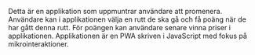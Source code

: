 Detta är en applikation som uppmuntrar användare att promenera. Användare kan i applikationen välja en rutt de ska gå och få poäng när de har gått denna rutt. För poängen kan användare senare vinna priser i applikationen. 
Applikationen är en PWA skriven i JavaScript med fokus på mikrointeraktioner. 
